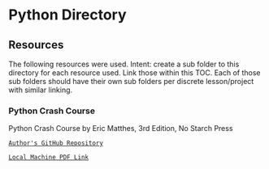 # Python Directory

## Resources

The following resources were used. Intent: create a sub folder to this directory for each resource used. Link those within this TOC. Each of those sub folders should have their own sub folders per discrete lesson/project with similar linking.

### Python Crash Course

Python Crash Course by Eric Matthes, 3rd Edition, No Starch Press

[`Author's GitHub Repository`](https://github.com/ehmatthes/pcc_3e/)

[`Local Machine PDF Link`](../../localResources/pythonCrashCourse.pdf)

